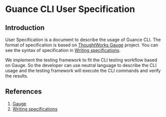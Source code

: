 # Guance CLI User Specification

## Introduction

User Specification is a document to describe the usage of Guance CLI. The format of specification is based on [ThoughtWorks Gauge](https://gauge.org/) project. You can see the syntax of specification in [Writing specifications](https://docs.gauge.org/writing-specifications.html).

We implement the testing framework to fit the CLI testing workflow based on Gauge. So the developer can use neutral language to describe the CLI usage and the testing framework will execute the CLI commands and verify the results.

## References

1. [Gauge](https://gauge.org/)
2. [Writing specifications](https://docs.gauge.org/writing-specifications.html)
